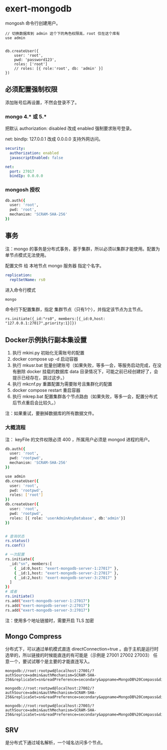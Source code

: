 # exert-mongodb

mongosh 命令行创建用户。

```mongosh
// 切换数据库到 admin 这个下的角色权限高，root 仅在这个库有
use admin


db.createUser({
    user: 'root',
    pwd: 'password123',
    roles: ['root']
    // roles: [{ role:'root', db: 'admin' }]
})
```


## 必须配置强制权限

添加账号后再设置，不然会登录不了。


### mongo 4.* 或 5.*

把默认 authorization: disabled 改成 enabled 强制要求账号登录。

net: bindIp: 127.0.0.1 改成 0.0.0.0 支持外网访问。

```yaml
security:
  authorization: enabled
  javascriptEnabled: false

net:
  port: 27017
  bindIp: 0.0.0.0
```

### mongosh 授权

```bash
db.auth({
  user: 'root',
  pwd: 'root',
  mechanism: 'SCRAM-SHA-256'
})
```

## 事务

注：mongo 的事务是分布式事务，基于集群，所以必须以集群才能使用。配置为单节点模式无法使用。

配置文件 给 本地节点 mongo 服务器 指定个名字。
```yaml
replication:
  replSetName: rs0
```

进入命令行模式
```bash
mongo
```

命令行下配置集群，指定 集群节点（只有1个），并指定该节点为主节点。
```mongosh
rs.initiate({_id:"rs0", members:[{_id:0,host: "127.0.0.1:27017",priority:1}]})
```

## Docker示例执行副本集设置

1. 执行 mkini.py 初始化无需账号的配置
2. docker compose up -d 启动容器
3. 执行 mkusr.bat 批量创建账号（如果失败，等多一会，等服务启动完成，在没有删除 docker 挂载的数据库 data 目录情况下，可能之前已经创建好了，会提示已经存在，跳过这步。）
4. 执行 mkcnf.py 重置配置为需要账号且集群化的配置
5. docker compose restart 重启容器
6. 执行 mkrep.bat 配置集群各个节点路由（如果失败，等多一会，配置分布式后节点重启会比较久。）

注：如果重试，要删掉数据库的所有数据文件。

### 大概流程

注： keyFile 的文件权限必须 400 ，所属用户必须是 mongod 进程的用户。

```bash
db.auth({
  user: 'root',
  pwd: 'rootpwd',
  mechanism: 'SCRAM-SHA-256'
})

use admin
db.createUser({
  user: 'root',
  pwd: 'rootpwd',
  roles: ['root']
})
db.createUser({
  user: 'root',
  pwd: 'rootpwd',
  roles: [{ role: 'userAdminAnyDatabase', db:'admin'}]
})


# 查询状态
rs.status()
rs.conf()

# 一次配置
rs.initiate({
  _id:"sn", members:[
    { _id:0,host: "exert-mongodb-server-1:27017" },
    { _id:1,host: "exert-mongodb-server-2:27017" },
    { _id:2,host: "exert-mongodb-server-3:27017" }
  ]
})
# 或者
rs.initiate()
rs.add("exert-mongodb-server-1:27017")
rs.add("exert-mongodb-server-2:27017")
rs.add("exert-mongodb-server-3:27017")
```

注：使用多个地址链接时，需要开启 TLS 加密

## Mongo Compress

分布式下，可以通过单机模式直连 directConnection=true 。由于主机是运行时选举的，所以链接的时候能直连的有可能是（示例是 27001 27002 27003） 任意一个，要试试哪个是主要的才能直连写入。

```
mongodb://root:rootpwd@localhost:27001/?authSource=admin&authMechanism=SCRAM-SHA-256&replicaSet=sn&readPreference=secondary&appname=MongoDB%20Compass&directConnection=true&ssl=false

mongodb://root:rootpwd@localhost:27002/?authSource=admin&authMechanism=SCRAM-SHA-256&replicaSet=sn&readPreference=secondary&appname=MongoDB%20Compass&directConnection=true&ssl=false

mongodb://root:rootpwd@localhost:27003/?authSource=admin&authMechanism=SCRAM-SHA-256&replicaSet=sn&readPreference=secondary&appname=MongoDB%20Compass&directConnection=true&ssl=false
```

## SRV

是分布式下通过域名解析，一个域名访问多个节点。